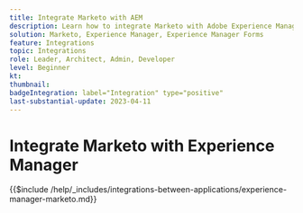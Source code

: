 ```yaml
---
title: Integrate Marketo with AEM
description: Learn how to integrate Marketo with Adobe Experience Manager (AEM).
solution: Marketo, Experience Manager, Experience Manager Forms
feature: Integrations
topic: Integrations
role: Leader, Architect, Admin, Developer
level: Beginner
kt:
thumbnail:
badgeIntegration: label="Integration" type="positive"
last-substantial-update: 2023-04-11
---
```


# Integrate Marketo with Experience Manager

{{$include /help/_includes/integrations-between-applications/experience-manager-marketo.md}}
